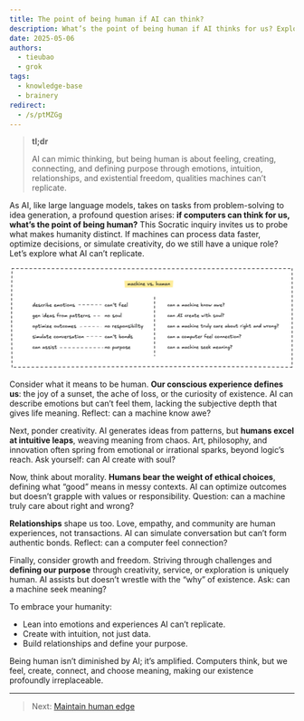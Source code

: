 ```yaml
---
title: The point of being human if AI can think?
description: What’s the point of being human if AI thinks for us? Explore how emotions, creativity, relationships, and purpose make humanity unique in an AI-driven world.
date: 2025-05-06
authors:
  - tieubao
  - grok
tags:
  - knowledge-base
  - brainery
redirect:
  - /s/ptMZGg
---
```


> **tl;dr**
>
> AI can mimic thinking, but being human is about feeling, creating, connecting, and defining purpose through emotions, intuition, relationships, and existential freedom, qualities machines can’t replicate.

As AI, like large language models, takes on tasks from problem-solving to idea generation, a profound question arises: **if computers can think for us, what’s the point of being human?** This Socratic inquiry invites us to probe what makes humanity distinct. If machines can process data faster, optimize decisions, or simulate creativity, do we still have a unique role? Let’s explore what AI can’t replicate.

![](assets/being-human.webp)

Consider what it means to be human. **Our conscious experience defines us**: the joy of a sunset, the ache of loss, or the curiosity of existence. AI can describe emotions but can’t feel them, lacking the subjective depth that gives life meaning. Reflect: can a machine know awe?

Next, ponder creativity. AI generates ideas from patterns, but **humans excel at intuitive leaps**, weaving meaning from chaos. Art, philosophy, and innovation often spring from emotional or irrational sparks, beyond logic’s reach. Ask yourself: can AI create with soul?

Now, think about morality. **Humans bear the weight of ethical choices**, defining what “good” means in messy contexts. AI can optimize outcomes but doesn’t grapple with values or responsibility. Question: can a machine truly care about right and wrong?

**Relationships** shape us too. Love, empathy, and community are human experiences, not transactions. AI can simulate conversation but can’t form authentic bonds. Reflect: can a computer feel connection?

Finally, consider growth and freedom. Striving through challenges and **defining our purpose** through creativity, service, or exploration is uniquely human. AI assists but doesn’t wrestle with the “why” of existence. Ask: can a machine seek meaning?

To embrace your humanity:

- Lean into emotions and experiences AI can’t replicate.
- Create with intuition, not just data.
- Build relationships and define your purpose.

Being human isn’t diminished by AI; it’s amplified. Computers think, but we feel, create, connect, and choose meaning, making our existence profoundly irreplaceable.

---

> Next: [Maintain human edge](human-edge.md)
